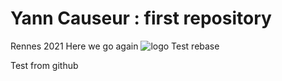 # Yann Causeur : first repository
Rennes 2021
Here we go again
![logo](https://intranet.univ-rennes2.fr/sites/default/files/resize/UHB/SERVICE-COMMUNICATION/logor2-noir-150x147.png)
Test rebase

Test from github
